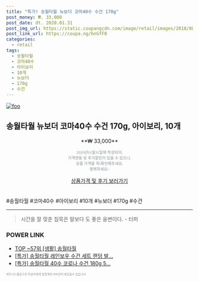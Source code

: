 ```yaml
--- 
title: "특가! 송월타월 뉴보더 코마40수 수건 170g" 
post_money: ₩. 33,000 
post_date: dt. 2020.01.31 
post_img_url: https://static.coupangcdn.com/image/retail/images/2018/08/20/14/6/efc777bc-e6f0-4657-9bac-75472884aa23.jpg 
post_link_url: https://coupa.ng/bnGfF0 
categories: 
  - retail 
tags: 
  - 송월타월 
  - 코마40수 
  - 아이보리 
  - 10개 
  - 뉴보더 
  - 170g 
  - 수건 
--- 
```

[![foo](https://static.coupangcdn.com/image/retail/images/2018/08/20/14/6/efc777bc-e6f0-4657-9bac-75472884aa23.jpg)](https://coupa.ng/bnGfF0) 

## 송월타월 뉴보더 코마40수 수건 170g, 아이보리, 10개 
<p style="text-align: center;">**₩ 33,000**</p> 
<p style="text-align: center;"><span style="color: #898c8f; font-family: Georgia,Times,serif; font-size: 0.75em;">2020년01월31일에 작성되어, <br>가격변동 및 추가할인이 있을 수 있으니,<br> 상품 가격을 꼭!확인해주세요.<br>행복하세요~</span> 
</p>	 
<div markdown="0" style="text-align: center;"><a href="https://coupa.ng/bnGfF0" class="btn btn--success">상품가격 및 후기 보러가기</a></div> 
<br><br> 
  #송월타월 #코마40수 #아이보리 #10개 #뉴보더 #170g #수건 
<hr> 

> 시간을 잘 맞춘 침묵은 말보다 도 좋은 웅변이다. - 터퍼 


### POWER LINK

* <a href="https://blog.naver.com/an0733/221790845886" target="_blank"> TOP ~57위 [생활] 송월타월</a>
* <a href="https://blog.naver.com/sakai111/221786399029" target="_blank">[특가] 송월타월 레인보우 수건 세트 랜덤 발...</a>
* <a href="https://blog.naver.com/sakai111/221786145187" target="_blank">[특가] 송월타월 40수 코로나 수건 180g 5...</a>

<span style="color: #898c8f; font-family: Georgia,Times,serif; font-size: 0.55em;">파트너스활동으로 작성자에게 일정액의 커미션이 제공될수 있습니다.</span> 
